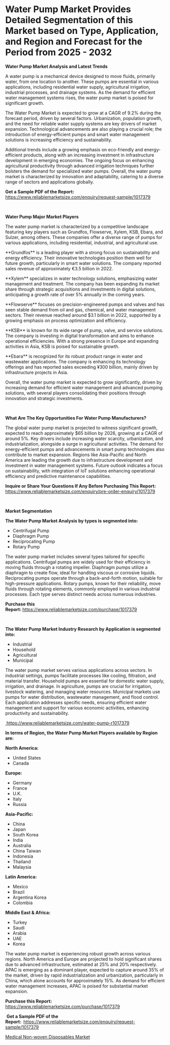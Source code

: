 <p><h1>Water Pump Market Provides Detailed Segmentation of this Market based on Type, Application, and Region and Forecast for the Period from 2025 - 2032</h1></p><p><strong>Water Pump Market Analysis and Latest Trends</strong></p>
<p><p>A water pump is a mechanical device designed to move fluids, primarily water, from one location to another. These pumps are essential in various applications, including residential water supply, agricultural irrigation, industrial processes, and drainage systems. As the demand for efficient water management systems rises, the water pump market is poised for significant growth.</p><p>The Water Pump Market is expected to grow at a CAGR of 9.2% during the forecast period, driven by several factors. Urbanization, population growth, and the need for reliable water supply systems are key drivers of market expansion. Technological advancements are also playing a crucial role; the introduction of energy-efficient pumps and smart water management solutions is increasing efficiency and sustainability.</p><p>Additional trends include a growing emphasis on eco-friendly and energy-efficient products, along with an increasing investment in infrastructure development in emerging economies. The ongoing focus on enhancing agricultural productivity through advanced irrigation techniques further bolsters the demand for specialized water pumps. Overall, the water pump market is characterized by innovation and adaptability, catering to a diverse range of sectors and applications globally.</p></p>
<p><strong>Get a Sample PDF of the Report:&nbsp;</strong> <a href="https://www.reliablemarketsize.com/enquiry/request-sample/1017379?utm_campaign=2593&utm_medium=2&utm_source=Github&utm_content=ia&utm_term=21032025&utm_id=water-pump">https://www.reliablemarketsize.com/enquiry/request-sample/1017379</a></p>
<p>&nbsp;</p>
<p><strong>Water Pump Major Market Players</strong></p>
<p><p>The water pump market is characterized by a competitive landscape featuring key players such as Grundfos, Flowserve, Xylem, KSB, Ebara, and Sulzer, among others. These companies offer a diverse range of pumps for various applications, including residential, industrial, and agricultural use.</p><p>**Grundfos** is a leading player with a strong focus on sustainability and energy efficiency. Their innovative technologies position them well for future growth, particularly in smart water solutions. The company reported sales revenue of approximately €3.5 billion in 2022.</p><p>**Xylem** specializes in water technology solutions, emphasizing water management and treatment. The company has been expanding its market share through strategic acquisitions and investments in digital solutions, anticipating a growth rate of over 5% annually in the coming years.</p><p>**Flowserve** focuses on precision-engineered pumps and valves and has seen stable demand from oil and gas, chemical, and water management sectors. Their revenue reached around $3.1 billion in 2022, supported by a growing emphasis on process optimization and efficiency.</p><p>**KSB** is known for its wide range of pump, valve, and service solutions. The company is investing in digital transformation and aims to enhance operational efficiencies. With a strong presence in Europe and expanding activities in Asia, KSB is poised for sustainable growth.</p><p>**Ebara** is recognized for its robust product range in water and wastewater applications. The company is enhancing its technology offerings and has reported sales exceeding ¥300 billion, mainly driven by infrastructure projects in Asia.</p><p>Overall, the water pump market is expected to grow significantly, driven by increasing demand for efficient water management and advanced pumping solutions, with several players consolidating their positions through innovation and strategic investments.</p></p>
<p>&nbsp;</p>
<p><strong>What Are The Key Opportunities For Water Pump Manufacturers?</strong></p>
<p><p>The global water pump market is projected to witness significant growth, expected to reach approximately $65 billion by 2026, growing at a CAGR of around 5%. Key drivers include increasing water scarcity, urbanization, and industrialization, alongside a surge in agricultural activities. The demand for energy-efficient pumps and advancements in smart pump technologies also contribute to market expansion. Regions like Asia-Pacific and North America are leading the growth due to infrastructure development and investment in water management systems. Future outlook indicates a focus on sustainability, with integration of IoT solutions enhancing operational efficiency and predictive maintenance capabilities.</p></p>
<p><strong>Inquire or Share Your Questions If Any Before Purchasing This Report:</strong> <a href="https://www.reliablemarketsize.com/enquiry/pre-order-enquiry/1017379?utm_campaign=2593&utm_medium=2&utm_source=Github&utm_content=ia&utm_term=21032025&utm_id=water-pump">https://www.reliablemarketsize.com/enquiry/pre-order-enquiry/1017379</a></p>
<p>&nbsp;</p>
<p><strong>Market Segmentation</strong></p>
<p><strong>The Water Pump Market Analysis by types is segmented into:</strong></p>
<p><ul><li>Centrifugal Pump</li><li>Diaphragm Pump</li><li>Reciprocating Pump</li><li>Rotary Pump</li></ul></p>
<p><p>The water pump market includes several types tailored for specific applications. Centrifugal pumps are widely used for their efficiency in moving fluids through a rotating impeller. Diaphragm pumps utilize a diaphragm to create flow, ideal for handling viscous or corrosive liquids. Reciprocating pumps operate through a back-and-forth motion, suitable for high-pressure applications. Rotary pumps, known for their reliability, move fluids through rotating elements, commonly employed in various industrial processes. Each type serves distinct needs across numerous industries.</p></p>
<p><strong>Purchase this Report:&nbsp;</strong><a href="https://www.reliablemarketsize.com/purchase/1017379?utm_campaign=2593&utm_medium=2&utm_source=Github&utm_content=ia&utm_term=21032025&utm_id=water-pump">https://www.reliablemarketsize.com/purchase/1017379</a></p>
<p>&nbsp;</p>
<p><strong>The Water Pump Market Industry Research by Application is segmented into:</strong></p>
<p><ul><li>Industrial</li><li>Household</li><li>Agricultural</li><li>Municipal</li></ul></p>
<p><p>The water pump market serves various applications across sectors. In industrial settings, pumps facilitate processes like cooling, filtration, and material transfer. Household pumps are essential for domestic water supply, irrigation, and drainage. In agriculture, pumps are crucial for irrigation, livestock watering, and managing water resources. Municipal markets use pumps for water distribution, wastewater management, and flood control. Each application addresses specific needs, ensuring efficient water management and support for various economic activities, enhancing productivity and sustainability.</p></p>
<p><a href="https://www.reliablemarketsize.com/water-pump-r1017379?utm_campaign=2593&utm_medium=2&utm_source=Github&utm_content=ia&utm_term=21032025&utm_id=water-pump">&nbsp;https://www.reliablemarketsize.com/water-pump-r1017379</a></p>
<p><strong>In terms of Region, the Water Pump Market Players available by Region are:</strong></p>
<p>
    <p> <strong> North America: </strong>
        <ul>
            <li>United States</li>
            <li>Canada</li>
        </ul>
        </p> 
    <p> <strong> Europe: </strong>
        <ul>
            <li>Germany</li>
            <li>France</li>
            <li>U.K.</li>
            <li>Italy</li>
            <li>Russia</li>
        </ul>
        </p> 
    <p> <strong> Asia-Pacific: </strong>
        <ul>
            <li>China</li>
            <li>Japan</li>
            <li>South Korea</li>
            <li>India</li>
            <li>Australia</li>
            <li>China Taiwan</li>
            <li>Indonesia</li>
            <li>Thailand</li>
            <li>Malaysia</li>
        </ul>
        </p> 
    <p> <strong> Latin America: </strong>
        <ul>
            <li>Mexico</li>
            <li>Brazil</li>
            <li>Argentina Korea</li>
            <li>Colombia</li>
        </ul>
        </p> 
    <p> <strong> Middle East & Africa: </strong>
        <ul>
            <li>Turkey</li>
            <li>Saudi</li>
            <li>Arabia</li>
            <li>UAE</li>
            <li>Korea</li>
        </ul>
    </p>
    </p>
<p><p>The water pump market is experiencing robust growth across various regions. North America and Europe are projected to hold significant shares due to advanced infrastructure, estimated at 25% and 20% respectively. APAC is emerging as a dominant player, expected to capture around 35% of the market, driven by rapid industrialization and urbanization, particularly in China, which alone accounts for approximately 15%. As demand for efficient water management increases, APAC is poised for substantial market expansion.</p></p>
<p><strong>Purchase this Report: </strong><a href="https://www.reliablemarketsize.com/purchase/1017379?utm_campaign=2593&utm_medium=2&utm_source=Github&utm_content=ia&utm_term=21032025&utm_id=water-pump">https://www.reliablemarketsize.com/purchase/1017379</a></p>
<p>&nbsp;<strong>Get a Sample PDF of the Report:&nbsp;&nbsp;</strong><a href="https://www.reliablemarketsize.com/enquiry/request-sample/1017379?utm_campaign=2593&utm_medium=2&utm_source=Github&utm_content=ia&utm_term=21032025&utm_id=water-pump">https://www.reliablemarketsize.com/enquiry/request-sample/1017379</a></p>
<p><strong></strong></p>
<p><p><a href="https://github.com/kaidaloeckf7/Market-Research-Report-List-1/blob/main/medical-non-woven-disposables-market.md?utm_campaign=2593&utm_medium=2&utm_source=Github&utm_content=ia&utm_term=21032025&utm_id=water-pump">Medical Non-woven Disposables Market</a></p></p>